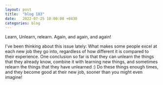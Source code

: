```yaml
---
layout: post
title:  "blog 183"
date:   2022-07-25 10:00:00 +0430
categories: blog
---
```


Learn, Unlearn, relearn. Again, and again, and again!

I've been thinking about this issue lately: What makes some people excel at each new job they go into, regardless of how different it is compared to their experience. One conclusion so far is that they can unlearn the things that they already know, combine it with learning new things, and sometimes relearn the things that they have unlearned :) Do these things enough times, and they become good at their new job, sooner than you might even imagine!
